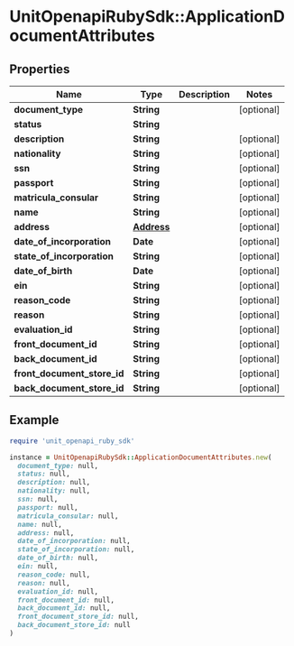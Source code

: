 # UnitOpenapiRubySdk::ApplicationDocumentAttributes

## Properties

| Name | Type | Description | Notes |
| ---- | ---- | ----------- | ----- |
| **document_type** | **String** |  | [optional] |
| **status** | **String** |  |  |
| **description** | **String** |  | [optional] |
| **nationality** | **String** |  | [optional] |
| **ssn** | **String** |  | [optional] |
| **passport** | **String** |  | [optional] |
| **matricula_consular** | **String** |  | [optional] |
| **name** | **String** |  | [optional] |
| **address** | [**Address**](Address.md) |  | [optional] |
| **date_of_incorporation** | **Date** |  | [optional] |
| **state_of_incorporation** | **String** |  | [optional] |
| **date_of_birth** | **Date** |  | [optional] |
| **ein** | **String** |  | [optional] |
| **reason_code** | **String** |  | [optional] |
| **reason** | **String** |  | [optional] |
| **evaluation_id** | **String** |  | [optional] |
| **front_document_id** | **String** |  | [optional] |
| **back_document_id** | **String** |  | [optional] |
| **front_document_store_id** | **String** |  | [optional] |
| **back_document_store_id** | **String** |  | [optional] |

## Example

```ruby
require 'unit_openapi_ruby_sdk'

instance = UnitOpenapiRubySdk::ApplicationDocumentAttributes.new(
  document_type: null,
  status: null,
  description: null,
  nationality: null,
  ssn: null,
  passport: null,
  matricula_consular: null,
  name: null,
  address: null,
  date_of_incorporation: null,
  state_of_incorporation: null,
  date_of_birth: null,
  ein: null,
  reason_code: null,
  reason: null,
  evaluation_id: null,
  front_document_id: null,
  back_document_id: null,
  front_document_store_id: null,
  back_document_store_id: null
)
```


